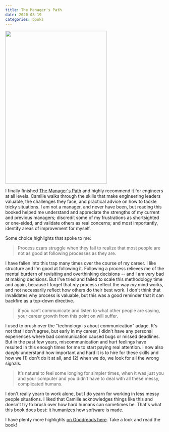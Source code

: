```yaml
---
title: The Manager's Path
date: 2020-08-19
categories: books
---
```


<img class="book-cover" src="/images/blog/books/managers-path.jpg" width="322" height="483">

I finally finished [The Manager's Path][1] and highly recommend it for engineers
at all levels. Camille walks through the skills that make engineering leaders
valuable, the challenges they face, and practical advice on how to tackle tricky
situations. I am not a manager, and never have been, but reading this booked helped
me understand and appreciate the strengths of my current and previous managers;
discredit some of my frustrations as shortsighted or one-sided, and validate others
as real concerns; and most importantly, identify areas of improvement for myself.

Some choice highlights that spoke to me:

> Process czars struggle when they fail to realize that most people are not as
good at following processes as they are.

I have fallen into this trap many times over the course of my career. I like
structure and I'm good at following it. Following a process relieves me of the mental burdern
of revisiting and overthinking decisions -- and I am very bad at making decisions.
But I've tried and failed to scale this methodology time and again, because I
forget that *my* process reflect the way *my* mind works, and not necessarily reflect
how others do their best work. I don't think that invalidates why process is valuable,
but this was a good reminder that it can backfire as a top-down directive.

> if you can’t communicate and listen to what other people are saying, your career
growth from this point on will suffer.

I used to brush over the "technology is about communication" adage. It's not that
I don't agree, but early in my career, I didn't have any personal experiences
where bad communication caused bugs or missed deadlines. But in the past few
years, miscommunication and hurt feelings have resulted in this enough times for
me to start paying real attention. I now also *deeply* understand how important
and hard it is to hire for these skills and how we (1) don't do it at all,
and (2) when we do, we look for all the wrong signals.

> It’s natural to feel some longing for simpler times, when it was just you and
your computer and you didn’t have to deal with all these messy, complicated humans.

I don't really yearn to work alone, but I do yearn for working in less
messy people situations. I liked that Camille acknowledges things like this
and doesn't try to brush over how hard humans can sometimes be. That's
what this book does best: it humanizes how software is made.

I have plenty more highlights [on Goodreads here][2]. Take a look and read the
book!

[1]: https://www.amazon.com/Managers-Path-Leaders-Navigating-Growth-ebook/dp/B06XP3GJ7F/ref=as*li_ss*tl?s=books&ie=UTF8&qid=1515860472&sr=1-1&keywords=manager%27s+path&linkCode=sl1&tag=elidebranc-20&linkId=1debd573dbbe4189ff620dff2885a518
[2]: https://www.goodreads.com/notes/34616805-the-manager-s-path/27391275-mehul
